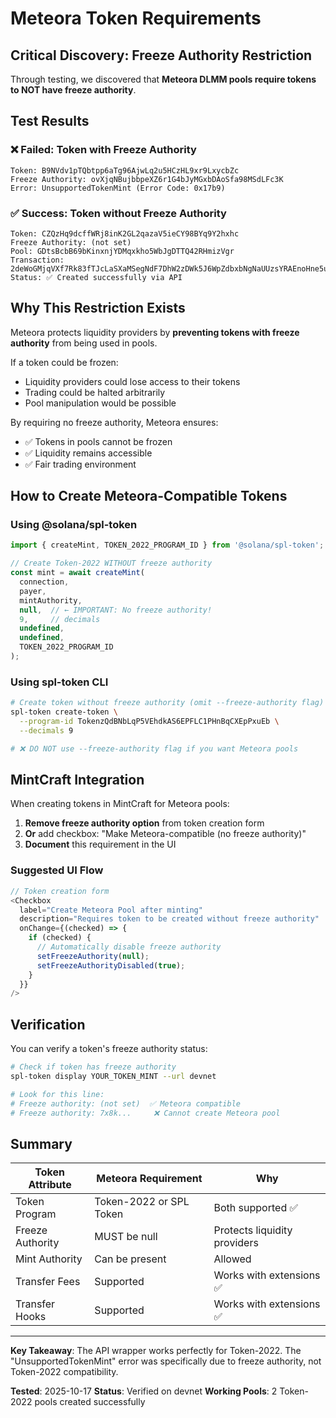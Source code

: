 # Meteora Token Requirements

## Critical Discovery: Freeze Authority Restriction

Through testing, we discovered that **Meteora DLMM pools require tokens to NOT have freeze authority**.

## Test Results

### ❌ Failed: Token with Freeze Authority
```
Token: B9NVdv1pTQbtpp6aTg96AjwLq2u5HCzHL9xr9LxycbZc
Freeze Authority: ovXjqNBujbbpeXZ6r1G4bJyMGxbDAoSfa98MSdLFc3K
Error: UnsupportedTokenMint (Error Code: 0x17b9)
```

### ✅ Success: Token without Freeze Authority
```
Token: CZQzHq9dcffWRj8inK2GL2qazaV5ieCY98BYq9Y2hxhc
Freeze Authority: (not set)
Pool: GDtsBcbB69bKinxnjYDMqxkho5WbJgDTTQ42RHmizVgr
Transaction: 2deWoGMjqVXf7Rk83fTJcLaSXaMSegNdF7DhW2zDWk5J6WpZdbxbNgNaUUzsYRAEnoHne5uBfYfkyZ1koWWnJT7j
Status: ✅ Created successfully via API
```

## Why This Restriction Exists

Meteora protects liquidity providers by **preventing tokens with freeze authority** from being used in pools.

If a token could be frozen:
- Liquidity providers could lose access to their tokens
- Trading could be halted arbitrarily
- Pool manipulation would be possible

By requiring no freeze authority, Meteora ensures:
- ✅ Tokens in pools cannot be frozen
- ✅ Liquidity remains accessible
- ✅ Fair trading environment

## How to Create Meteora-Compatible Tokens

### Using @solana/spl-token

```javascript
import { createMint, TOKEN_2022_PROGRAM_ID } from '@solana/spl-token';

// Create Token-2022 WITHOUT freeze authority
const mint = await createMint(
  connection,
  payer,
  mintAuthority,
  null,  // ← IMPORTANT: No freeze authority!
  9,     // decimals
  undefined,
  undefined,
  TOKEN_2022_PROGRAM_ID
);
```

### Using spl-token CLI

```bash
# Create token without freeze authority (omit --freeze-authority flag)
spl-token create-token \
  --program-id TokenzQdBNbLqP5VEhdkAS6EPFLC1PHnBqCXEpPxuEb \
  --decimals 9

# ❌ DO NOT use --freeze-authority flag if you want Meteora pools
```

## MintCraft Integration

When creating tokens in MintCraft for Meteora pools:

1. **Remove freeze authority option** from token creation form
2. **Or** add checkbox: "Make Meteora-compatible (no freeze authority)"
3. **Document** this requirement in the UI

### Suggested UI Flow

```typescript
// Token creation form
<Checkbox 
  label="Create Meteora Pool after minting"
  description="Requires token to be created without freeze authority"
  onChange={(checked) => {
    if (checked) {
      // Automatically disable freeze authority
      setFreezeAuthority(null);
      setFreezeAuthorityDisabled(true);
    }
  }}
/>
```

## Verification

You can verify a token's freeze authority status:

```bash
# Check if token has freeze authority
spl-token display YOUR_TOKEN_MINT --url devnet

# Look for this line:
# Freeze authority: (not set)  ✅ Meteora compatible
# Freeze authority: 7x8k...     ❌ Cannot create Meteora pool
```

## Summary

| Token Attribute | Meteora Requirement | Why |
|----------------|---------------------|-----|
| Token Program | Token-2022 or SPL Token | Both supported ✅ |
| Freeze Authority | MUST be null | Protects liquidity providers |
| Mint Authority | Can be present | Allowed |
| Transfer Fees | Supported | Works with extensions ✅ |
| Transfer Hooks | Supported | Works with extensions ✅ |

---

**Key Takeaway**: The API wrapper works perfectly for Token-2022. The "UnsupportedTokenMint" error was specifically due to freeze authority, not Token-2022 compatibility.

**Tested**: 2025-10-17
**Status**: Verified on devnet
**Working Pools**: 2 Token-2022 pools created successfully
